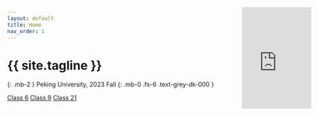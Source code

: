 ```yaml
---
layout: default
title: Home
nav_order: 1
---
```

 
# {{ site.tagline }}
{: .mb-2 }
Peking University, 2023 Fall
{: .mb-0 .fs-6 .text-grey-dk-000 }

[Class 6](/ICS-23-Fall/class6)
[Class 9](/ICS-23-Fall/class9)
[Class 21](/ICS-23-Fall/class21)

<iframe src="https://www.random.org/widgets/integers/iframe.php?title=True+Random+Number+Generator&amp;buttontxt=Generate&amp;width=160&amp;height=235&amp;border=on&amp;bgcolor=%23FFFFFF&amp;txtcolor=%23777777&amp;altbgcolor=%23808080&amp;alttxtcolor=%23FFFFFF&amp;defaultmin=1&amp;defaultmax=17&amp;fixed=off" frameborder="0" width="160" height="235" style="min-height:235px;" scrolling="no" longdesc="https://www.random.org/integers/"></iframe>
<style>iframe { display: block; position: fixed; top: 60px; right: 30px;}</style>
